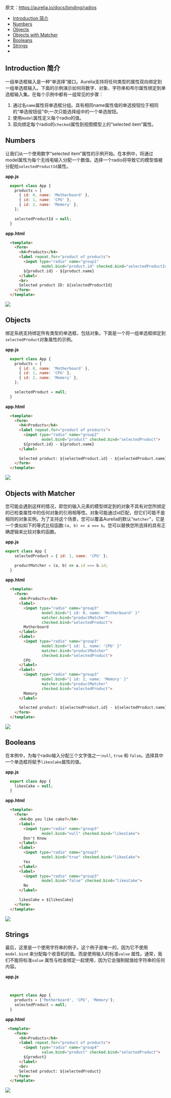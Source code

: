 原文：https://aurelia.io/docs/binding/radios

* [Introduction 简介](#introduction-%E7%AE%80%E4%BB%8B)
* [Numbers](#numbers)
* [Objects](#objects)
* [Objects with Matcher](#objects-with-matcher)
* [Booleans](#booleans)
* [Strings](#strings)
* 
## Introduction 简介

一组单选框输入是一种“单选择”接口。Aurelia支持将任何类型的属性双向绑定到一组单选框输入。下面的示例演示如何将数字、对象、字符串和布尔属性绑定到单选框输入集。在每个示例中都有一组常见的步骤：

1.  通过名`name`属性将单选框分组。具有相同name属性值的单选按钮位于相同的“单选按钮组”中;一次只能选择组中的一个单选按钮。
2.  使用`model`属性定义每个radio的值。
3.  双向绑定每个radio的`checked`属性到视图模型上的“selected item”属性。


## Numbers

让我们从一个使用数字“selected item”属性的示例开始。在本例中，将通过model属性为每个无线电输入分配一个数值。选择一个radio将导致它的模型值被分配给`selectedProductId`属性。

**app.js**
```javascript
  export class App {
    products = [
      { id: 0, name: 'Motherboard' },
      { id: 1, name: 'CPU' },
      { id: 2, name: 'Memory' },
    ];
  
    selectedProductId = null;
  }
```
**app.html**
```html
  <template>
    <form>
      <h4>Products</h4>
      <label repeat.for="product of products">
        <input type="radio" name="group1"
                model.bind="product.id" checked.bind="selectedProductId">
        ${product.id} - ${product.name}
      </label>
      <br>
      Selected product ID: ${selectedProductId}
    </form>
  </template>
```
![](https://github.com/sansantang/aurelia_translate/blob/master/Binding/IMG/Radios/1.gif)

## Objects

绑定系统支持绑定所有类型的单选框，包括对象。下面是一个将一组单选框绑定到`selectedProduct`对象属性的示例。

**app.js**
```javascript
  export class App {
    products = [
      { id: 0, name: 'Motherboard' },
      { id: 1, name: 'CPU' },
      { id: 2, name: 'Memory' },
    ];
  
    selectedProduct = null;
  }
```
**app.html**
```html
  <template>
    <form>
      <h4>Products</h4>
      <label repeat.for="product of products">
        <input type="radio" name="group2"
                model.bind="product" checked.bind="selectedProduct">
        ${product.id} - ${product.name}
      </label>
  
      Selected product: ${selectedProduct.id} - ${selectedProduct.name}
    </form>
  </template>
```
![](https://github.com/sansantang/aurelia_translate/blob/master/Binding/IMG/Radios/2.gif)

## Objects with Matcher

您可能会遇到这样的情况，即您的输入元素的模型绑定到的对象不具有对您所绑定的已检查属性中的任何对象的引用相等性。对象可能通过id匹配，但它们可能不是相同的对象实例。为了支持这个场景，您可以覆盖Aurelia的默认“`matcher`”，它是一个类似如下的等式比较函数:`(a, b) => a === b`。您可以替换您所选择的具有正确逻辑来比较对象的函数。

**app.js**
```javascript
export class App {
    selectedProduct = { id: 1, name: 'CPU' };
  
    productMatcher = (a, b) => a.id === b.id;
  }
```
**app.html**
```html
  <template>
    <form>
      <h4>Products</h4>
      <label>
        <input type="radio" name="group3"
                model.bind="{ id: 0, name: 'Motherboard' }"
                matcher.bind="productMatcher"
                checked.bind="selectedProduct">
        Motherboard
      </label>
      <label>
        <input type="radio" name="group3"
                model.bind="{ id: 1, name: 'CPU' }"
                matcher.bind="productMatcher"
                checked.bind="selectedProduct">
        CPU
      </label>
      <label>
        <input type="radio" name="group3"
                model.bind="{ id: 2, name: 'Memory' }"
                matcher.bind="productMatcher"
                checked.bind="selectedProduct">
        Memory
      </label>
  
      Selected product: ${selectedProduct.id} - ${selectedProduct.name}
    </form>
  </template>
```
![](https://github.com/sansantang/aurelia_translate/blob/master/Binding/IMG/Radios/3.gif)

## Booleans

在本例中，为每个radio输入分配三个文字值之一:`null`, `true` 和 `false`。选择其中一个单选框将赋予`likesCake`属性的值。

**app.js**
```javascript
  export class App {
    likesCake = null;
  }
```
**app.html**
```html
  <template>
    <form>
      <h4>Do you like cake?</h4>
      <label>
        <input type="radio" name="group3"
                model.bind="null" checked.bind="likesCake">
        Don't Know
      </label>
      <label>
        <input type="radio" name="group3"
                model.bind="true" checked.bind="likesCake">
        Yes
      </label>
      <label>
        <input type="radio" name="group3"
                model.bind="false" checked.bind="likesCake">
        No
      </label>
  
      likesCake = ${likesCake}
    </form>
  </template>
```
![](https://github.com/sansantang/aurelia_translate/blob/master/Binding/IMG/Radios/4.gif)

## Strings

最后，这里是一个使用字符串的例子。这个例子是唯一的，因为它不使用 `model.bind` 来分配每个收音机的值。而是使用输入的标准`value` 属性。通常，我们不能将标准`value` 属性与检查绑定一起使用，因为它会强制赋值给字符串的任何内容。

**app.js**
```javascript
    

  export class App {
    products = ['Motherboard', 'CPU', 'Memory'];
    selectedProduct = null;
  }
```
**app.html**
```html
 <template>
    <form>
      <h4>Products</h4>
      <label repeat.for="product of products">
        <input type="radio" name="group4"
                value.bind="product" checked.bind="selectedProduct">
        ${product}
      </label>
      <br>
      Selected product: ${selectedProduct}
    </form>
  </template>
```
![](https://github.com/sansantang/aurelia_translate/blob/master/Binding/IMG/Radios/5.gif)